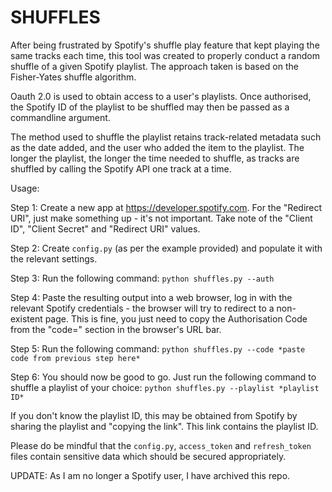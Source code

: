 SHUFFLES
========

After being frustrated by Spotify's shuffle play feature that kept playing the same tracks each time, this tool was created to properly conduct a random shuffle of a given Spotify playlist. The approach taken is based on the Fisher-Yates shuffle algorithm.

Oauth 2.0 is used to obtain access to a user's playlists. Once authorised, the Spotify ID of the playlist to be shuffled may then be passed as a commandline argument.

The method used to shuffle the playlist retains track-related metadata such as the date added, and the user who added the item to the playlist. The longer the playlist, the longer the time needed to shuffle, as tracks are shuffled by calling the Spotify API one track at a time.

Usage:

Step 1: Create a new app at <https://developer.spotify.com>. For the "Redirect URI", just make something up - it's not important. Take note of the "Client ID", "Client Secret" and "Redirect URI" values.

Step 2: Create ```config.py``` (as per the example provided) and populate it with the relevant settings.

Step 3: Run the following command: ```python shuffles.py --auth```

Step 4: Paste the resulting output into a web browser, log in with the relevant Spotify credentials - the browser will try to redirect to a non-existent page. This is fine, you just need to copy the Authorisation Code from the "code=" section in the browser's URL bar.

Step 5: Run the following command: ```python shuffles.py --code *paste code from previous step here*```

Step 6: You should now be good to go. Just run the following command to shuffle a playlist of your choice: ```python shuffles.py --playlist *playlist ID*```

If you don't know the playlist ID, this may be obtained from Spotify by sharing the playlist and "copying the link". This link contains the playlist ID.

Please do be mindful that the ```config.py```, ```access_token``` and ```refresh_token``` files contain sensitive data which should be secured appropriately.

UPDATE: As I am no longer a Spotify user, I have archived this repo.
